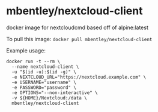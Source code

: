 # mbentley/nextcloud-client

docker image for nextcloudcmd
based off of alpine:latest

To pull this image:
`docker pull mbentley/nextcloud-client`

Example usage:
```
docker run -t --rm \
  --name nextcloud-client \
  -u "$(id -u):$(id -g)" \
  -e NEXTCLOUD_URL="https://nextcloud.example.com" \
  -e USERNAME="username" \
  -e PASSWORD="password" \
  -e OPTIONS="--non-interactive" \
  -v ${HOME}/Nextcloud:/data \
  mbentley/nextcloud-client
```
